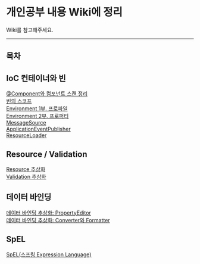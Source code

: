 # 개인공부 내용 Wiki에 정리
Wiki를 참고해주세요.

----

목차
----
  
## IoC 컨테이너와 빈  
[@Component와 컴포넌트 스캔 정리](https://github.com/jsh9057/MyStudy/wiki/@Component%EC%99%80-%EC%BB%B4%ED%8F%AC%EB%84%8C%ED%8A%B8-%EC%8A%A4%EC%BA%94-%EC%A0%95%EB%A6%AC)  
[빈의 스코프](https://github.com/jsh9057/MyStudy/wiki/%EB%B9%88%EC%9D%98-%EC%8A%A4%EC%BD%94%ED%94%84)  
[Environment 1부. 프로파일](https://github.com/jsh9057/MyStudy/wiki/Environment1%EB%B6%80.-%ED%94%84%EB%A1%9C%ED%8C%8C%EC%9D%BC)  
[Environment 2부. 프로퍼티](https://github.com/jsh9057/MyStudy/wiki/Environment-2%EB%B6%80.-%ED%94%84%EB%A1%9C%ED%8D%BC%ED%8B%B0)  
[MessageSource](https://github.com/jsh9057/MyStudy/wiki/MessageSource)  
[ApplicationEventPublisher](https://github.com/jsh9057/MyStudy/wiki/ApplicationEventPublisher)  
[ResourceLoader](https://github.com/jsh9057/MyStudy/wiki/ResourceLoader)  
  
## Resource / Validation  
[Resource 추상화](https://github.com/jsh9057/MyStudy/wiki/Resource-%EC%B6%94%EC%83%81%ED%99%94)  
[Validation 추상화](https://github.com/jsh9057/MyStudy/wiki/Validation-%EC%B6%94%EC%83%81%ED%99%94)  
  
## 데이터 바인딩  
[데이터 바인딩 추상화: PropertyEditor](https://github.com/jsh9057/MyStudy/wiki/%EB%8D%B0%EC%9D%B4%ED%84%B0-%EB%B0%94%EC%9D%B8%EB%94%A9-%EC%B6%94%EC%83%81%ED%99%94:-PropertyEditor)  
[데이터 바인딩 추상화: Converter와 Formatter](https://github.com/jsh9057/MyStudy/wiki/%EB%8D%B0%EC%9D%B4%ED%84%B0-%EB%B0%94%EC%9D%B8%EB%94%A9-%EC%B6%94%EC%83%81%ED%99%94:-Converter%EC%99%80-Formatter)  
  
## SpEL  
[SpEL(스프링 Expression Language)](https://github.com/jsh9057/MyStudy/wiki/SpEL(%EC%8A%A4%ED%94%84%EB%A7%81-Expression-Language))  
